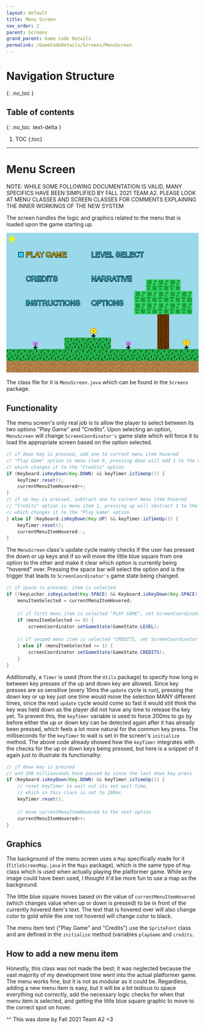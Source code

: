 ```yaml
---
layout: default
title: Menu Screen
nav_order: 2
parent: Screens
grand_parent: Game Code Details
permalink: /GameCodeDetails/Screens/MenuScreen
---
```


# Navigation Structure
{: .no_toc }

## Table of contents
{: .no_toc .text-delta }

1. TOC
{:toc}

---

# Menu Screen

NOTE: WHILE SOME FOLLOWING DOCUMENTATION IS VALID, MANY SPECIFICS HAVE BEEN SIMPLIFIED BY FALL 2021 TEAM A2. PLEASE LOOK AT MENU CLASSES AND SCREEN CLASSES FOR COMMENTS EXPLAINING THE INNER WORKINGS OF THE NEW SYSTEM

The screen handles the logic and graphics related to the menu that is loaded upon the game starting up.

![main-menu.PNG](../../../assets/images/main-menu.PNG)

The class file for it is `MenuScreen.java` which can be found in the `Screens` package.

## Functionality

The menu screen's only real job is to allow the player to select between its two options "Play Game" and "Credits".
Upon selecting an option, `MenuScreen` will change `ScreenCoordinator's` game state which will force it to load the appropriate screen based
on the option selected.

```java
// if down key is pressed, add one to current menu item hovered
// "Play Game" option is menu item 0, pressing down will add 1 to the current menu item hovered, 
// which changes it to the "Credits" option
if (Keyboard.isKeyDown(Key.DOWN) && keyTimer.isTimeUp()) {
    keyTimer.reset();
    currentMenuItemHovered++;
}
// if up key is pressed, subtract one to current menu item hovered
// "Credits" option is menu item 1, pressing up will sbutract 1 to the current menu item hovered, 
// which changes it to the "Play Game" option
} else if (Keyboard.isKeyDown(Key.UP) && keyTimer.isTimeUp()) {
    keyTimer.reset();
    currentMenuItemHovered--;
}
```

The `MenuScreen` class's update cycle mainly checks if the user has pressed the down or up keys and if so will move the little blue square from one
option to the other and make it clear which option is currently being "hovered" over. Pressing the space bar will select the option and is the trigger
that leads to `ScreenCoordinator's` game state being changed.

```java
// if space is pressed, item is selected
if (!keyLocker.isKeyLocked(Key.SPACE) && Keyboard.isKeyDown(Key.SPACE)) {
    menuItemSelected = currentMenuItemHovered;
    
    // if first menu item is selected "PLAY GAME", set ScreenCoordinator game state to LEVEL
    if (menuItemSelected == 0) {
        screenCoordinator.setGameState(GameState.LEVEL);

    // if secpmd menu item is selected "CREDITS, set ScreenCoordinator game state to CREDITS
    } else if (menuItemSelected == 1) {
        screenCoordinator.setGameState(GameState.CREDITS);
    }
}
```

Additionally, a `Timer` is used (from the `Utils` package) to specify how long in between key presses of the up and down key are allowed. Since key presses
are so sensitive (every 10ms the `update` cycle is run), pressing the down key or up key just one time would move the selection MANY different times, since
the next `update` cycle would come so fast it would still think the key was held down as the player did not have any time to release the key yet. To prevent this,
the `keyTimer` variable is used to force 200ms to go by before either the up or down key can be detected again after it has already been pressed, which feels a lot more
natural for the common key press. The milliseconds for the `keyTimer` to wait is set in the screen's `initialize` method. The above code already showed how the `keyTimer` integrates
with the checks for the up or down keys being pressed, but here is a snippet of it again just to illustrate its functionality:

```java
// if down key is pressed 
// and 200 milliseconds have passed by since the last down key press
if (Keyboard.isKeyDown(Key.DOWN) && keyTimer.isTimeUp()) {
    // reset keyTimer to wait out its set wait time,
    // which in this class is set to 200ms
    keyTimer.reset(); 

    // move currentMenuItemHovered to the next option
    currentMenuItemHovered++;
}
```

## Graphics

The background of the menu screen uses a `Map` specifically made for it (`TitleScreenMap.java` in the `Maps` package), which is the same type of `Map` class which
is used when actually playing the platformer game. While any image could have been used, I thought it'd be more fun to use a map as the background.

The little blue square moves based on the value of `currentMenuItemHovered` (which changes value when up or down is pressed) to be in front
of the currently hovered item's text. The text that is hovered over will also change color to gold while the one not hovered will change color to black.

The menu item text ("Play Game" and "Credits") use the `SpriteFont` class and are defined in the `initialize` method (variables `playGame` and `credits`.

## How to add a new menu item

Honestly, this class was not made the best; it was neglected because the vast majority of my development time went into the actual platformer game. The menu works fine,
but it is not as modular as it could be. Regardless, adding a new menu item is easy, but it will be a bit tedious to space everything out correctly, add
the necessary logic checks for when that menu item is selected, and getting the little blue square graphic to move to the correct spot on hover.

^^ This was done by Fall 2021 Team A2 <3